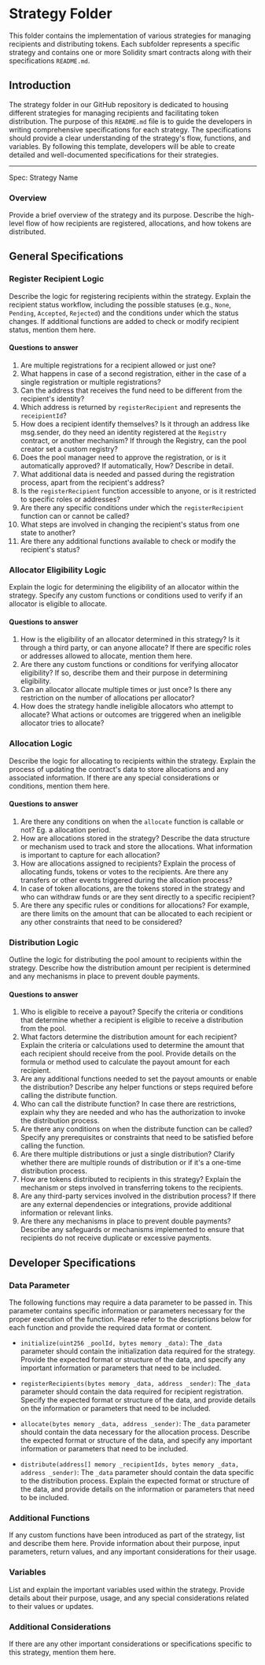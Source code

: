 # Strategy Folder

This folder contains the implementation of various strategies for managing recipients and distributing tokens. Each subfolder represents a specific strategy and contains one or more Solidity smart contracts along with their specifications `README.md`.

## Introduction

The strategy folder in our GitHub repository is dedicated to housing different strategies for managing recipients and facilitating token distribution. The purpose of this `README.md` file is to guide the developers in writing comprehensive specifications for each strategy. The specifications should provide a clear understanding of the strategy's flow, functions, and variables. By following this template, developers will be able to create detailed and well-documented specifications for their strategies.

----
Spec: Strategy Name

### Overview

Provide a brief overview of the strategy and its purpose. Describe the high-level flow of how recipients are registered, allocations, and how tokens are distributed.

## General Specifications

### Register Recipient Logic

Describe the logic for registering recipients within the strategy. Explain the recipient status workflow, including the possible statuses (e.g., `None`, `Pending`, `Accepted`, `Rejected`) and the conditions under which the status changes. If additional functions are added to check or modify recipient status, mention them here.

#### Questions to answer

1. Are multiple registrations for a recipient allowed or just one?
2. What happens in case of a second registration, either in the case of a single registration or multiple registrations?
3. Can the address that receives the fund need to be different from the recipient's identity?
4. Which address is returned by `registerRecipient` and represents the `receipientId`?
5. How does a recipient identify themselves? Is it through an address like msg.sender, do they need an identity registered at the `Registry` contract, or another mechanism? If through the Registry, can the pool creator set a custom registry?
6. Does the pool manager need to approve the registration, or is it automatically approved? If automatically, How? Describe in detail.
7. What additional data is needed and passed during the registration process, apart from the recipient's address?
8. Is the `registerRecipient` function accessible to anyone, or is it restricted to specific roles or addresses?
9. Are there any specific conditions under which the `registerRecipient` function can or cannot be called?
10. What steps are involved in changing the recipient's status from one state to another?
11. Are there any additional functions available to check or modify the recipient's status?

### Allocator Eligibility Logic

Explain the logic for determining the eligibility of an allocator within the strategy. Specify any custom functions or conditions used to verify if an allocator is eligible to allocate.

#### Questions to answer

1. How is the eligibility of an allocator determined in this strategy? Is it through a third party, or can anyone allocate? If there are specific roles or addresses allowed to allocate, mention them here.
2. Are there any custom functions or conditions for verifying allocator eligibility? If so, describe them and their purpose in determining eligibility.
3. Can an allocator allocate multiple times or just once? Is there any restriction on the number of allocations per allocator?
4. How does the strategy handle ineligible allocators who attempt to allocate? What actions or outcomes are triggered when an ineligible allocator tries to allocate?

### Allocation Logic

Describe the logic for allocating to recipients within the strategy. Explain the process of updating the contract's data to store allocations and any associated information. If there are any special considerations or conditions, mention them here.

#### Questions to answer

1. Are there any conditions on when the `allocate` function is callable or not? Eg. a allocation period.
2. How are allocations stored in the strategy? Describe the data structure or mechanism used to track and store the allocations. What information is important to capture for each allocation?
3. How are allocations assigned to recipients? Explain the process of allocating funds, tokens or votes to the recipients. Are there any transfers or other events triggered during the allocation process?
4. In case of token allocations, are the tokens stored in the strategy and who can withdraw funds or are they sent directly to a specific recipient?
5. Are there any specific rules or conditions for allocations? For example, are there limits on the amount that can be allocated to each recipient or any other constraints that need to be considered?

### Distribution Logic

Outline the logic for distributing the pool amount to recipients within the strategy. Describe how the distribution amount per recipient is determined and any mechanisms in place to prevent double payments.

#### Questions to answer

1. Who is eligible to receive a payout? Specify the criteria or conditions that determine whether a recipient is eligible to receive a distribution from the pool.
2. What factors determine the distribution amount for each recipient? Explain the criteria or calculations used to determine the amount that each recipient should receive from the pool. Provide details on the formula or method used to calculate the payout amount for each recipient.
3. Are any additional functions needed to set the payout amounts or enable the distribution? Describe any helper functions or steps required before calling the distribute function.
4. Who can call the distribute function? In case there are restrictions, explain why they are needed and who has the authorization to invoke the distribution process.
5. Are there any conditions on when the distribute function can be called? Specify any prerequisites or constraints that need to be satisfied before calling the function.
6. Are there multiple distributions or just a single distribution? Clarify whether there are multiple rounds of distribution or if it's a one-time distribution process.
7. How are tokens distributed to recipients in this strategy? Explain the mechanism or steps involved in transferring tokens to the recipients.
8. Are any third-party services involved in the distribution process? If there are any external dependencies or integrations, provide additional information or relevant links.
9. Are there any mechanisms in place to prevent double payments? Describe any safeguards or mechanisms implemented to ensure that recipients do not receive duplicate or excessive payments.

## Developer Specifications

### Data Parameter

The following functions may require a data parameter to be passed in. This parameter contains specific information or parameters necessary for the proper execution of the function. Please refer to the descriptions below for each function and provide the required data format or content.

- `initialize(uint256 _poolId, bytes memory _data)`: The `_data` parameter should contain the initialization data required for the strategy. Provide the expected format or structure of the data, and specify any important information or parameters that need to be included.

- `registerRecipients(bytes memory _data, address _sender)`: The `_data` parameter should contain the data required for recipient registration. Specify the expected format or structure of the data, and provide details on the information or parameters that need to be included.

- `allocate(bytes memory _data, address _sender)`: The `_data` parameter should contain the data necessary for the allocation process. Describe the expected format or structure of the data, and specify any important information or parameters that need to be included.

- `distribute(address[] memory _recipientIds, bytes memory _data, address _sender)`: The `_data` parameter should contain the data specific to the distribution process. Explain the expected format or structure of the data, and provide details on the information or parameters that need to be included.

### Additional Functions

If any custom functions have been introduced as part of the strategy, list and describe them here. Provide information about their purpose, input parameters, return values, and any important considerations for their usage.

### Variables

List and explain the important variables used within the strategy. Provide details about their purpose, usage, and any special considerations related to their values or updates.

### Additional Considerations

If there are any other important considerations or specifications specific to this strategy, mention them here.
